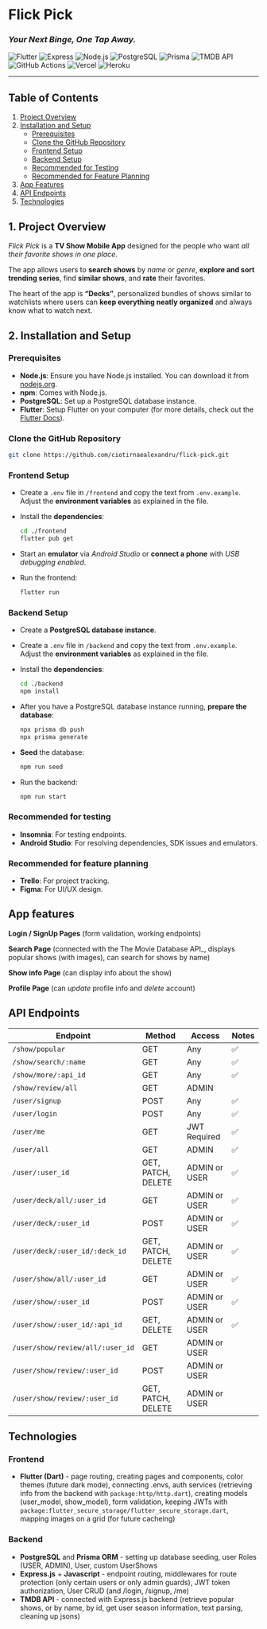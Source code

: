# Flick Pick

### _Your Next Binge, One Tap Away._

![Flutter](https://img.shields.io/badge/Flutter-1976D2?style=for-the-badge&logo=flutter&logoColor=white)
![Express](https://img.shields.io/badge/Express%20js-111111?style=for-the-badge&logo=express&logoColor=white)
![Node.js](https://img.shields.io/badge/Node.js-5CA837?style=for-the-badge&logo=node.js&logoColor=white)
![PostgreSQL](https://img.shields.io/badge/PostgreSQL-255D91?style=for-the-badge&logo=postgresql&logoColor=white)
![Prisma](https://img.shields.io/badge/Prisma-394151?style=for-the-badge&logo=prisma&logoColor=white)
![TMDB API](https://img.shields.io/badge/The_Movie_Databse_API-E68A00?style=for-the-badge&logo=amazonaws&logoColor=white)
![GitHub Actions](https://img.shields.io/badge/GitHub_Actions-CC1F1F?style=for-the-badge&logo=githubactions&logoColor=white)
![Vercel](https://img.shields.io/badge/Vercel-d45dc4?style=for-the-badge&logo=vercel&logoColor=white)
![Heroku](https://img.shields.io/badge/Heroku-5A50D0?style=for-the-badge&logo=heroku&logoColor=white)

---

## Table of Contents

1. [Project Overview](#1-project-overview)
2. [Installation and Setup](#2-installation-and-setup)
   - [Prerequisites](#prerequisites)
   - [Clone the GitHub Repository](#clone-the-github-repository)
   - [Frontend Setup](#frontend-setup)
   - [Backend Setup](#backend-setup)
   - [Recommended for Testing](#recommended-for-testing)
   - [Recommended for Feature Planning](#recommended-for-feature-planning)
3. [App Features](#app-features)
4. [API Endpoints](#api-endpoints)
5. [Technologies](#technologies)

## 1. Project Overview

_Flick Pick_ is a **TV Show Mobile App** designed for the people who want _all their favorite shows in one place_.

The app allows users to **search shows** by _name_ or _genre_, **explore and sort trending series**, find **similar shows**, and **rate** their favorites.

The heart of the app is **“Decks”**, personalized bundles of shows similar to watchlists where users can **keep everything neatly organized** and always know what to watch next.

## 2. Installation and Setup

### Prerequisites

- **Node.js**: Ensure you have Node.js installed. You can download it from [nodejs.org](https://nodejs.org/).
- **npm**: Comes with Node.js.
- **PostgreSQL**: Set up a PostgreSQL database instance.
- **Flutter**: Setup Flutter on your computer (for more details, check out the [Flutter Docs](https://docs.flutter.dev/get-started/install)).

### Clone the **GitHub Repository**

```sh
git clone https://github.com/ciotirnaealexandru/flick-pick.git
```

### Frontend Setup

- Create a `.env` file in `/frontend` and copy the text from `.env.example`. Adjust the **environment variables** as explained in the file.

- Install the **dependencies**:

  ```sh
  cd ./frontend
  flutter pub get
  ```

- Start an **emulator** via _Android Studio_ or **connect a phone** with _USB debugging enabled_.

- Run the frontend:

  ```sh
  flutter run
  ```

### Backend Setup

- Create a **PostgreSQL database instance**.

- Create a `.env` file in `/backend` and copy the text from `.env.example`. Adjust the **environment variables** as explained in the file.

- Install the **dependencies**:

  ```sh
  cd ./backend
  npm install
  ```

- After you have a PostgreSQL database instance running, **prepare the database**:

  ```sh
  npx prisma db push
  npx prisma generate
  ```

- **Seed** the database:

  ```sh
  npm run seed
  ```

- Run the backend:

  ```sh
  npm run start
  ```

### Recommended for testing

- **Insomnia**: For testing endpoints.
- **Android Studio**: For resolving dependencies, SDK issues and emulators.

### Recommended for feature planning

- **Trello**: For project tracking.
- **Figma**: For UI/UX design.

## App features

**Login / SignUp Pages** (form validation, working endpoints)

**Search Page** (connected with the The Movie Database API\_, displays popular shows (with images), can search for shows by name)

**Show info Page** (can display info about the show)

**Profile Page** (can _update_ profile info and _delete_ account)

## API Endpoints

| Endpoint                         | Method             | Access        | Notes |
| -------------------------------- | ------------------ | ------------- | ----- |
| `/show/popular`                  | GET                | Any           | ✅    |
| `/show/search/:name`             | GET                | Any           | ✅    |
| `/show/more/:api_id`             | GET                | Any           | ✅    |
| `/show/review/all`               | GET                | ADMIN         |       |
| `/user/signup`                   | POST               | Any           | ✅    |
| `/user/login`                    | POST               | Any           | ✅    |
| `/user/me`                       | GET                | JWT Required  | ✅    |
| `/user/all`                      | GET                | ADMIN         | ✅    |
| `/user/:user_id`                 | GET, PATCH, DELETE | ADMIN or USER | ✅    |
| `/user/deck/all/:user_id`        | GET                | ADMIN or USER | ✅    |
| `/user/deck/:user_id`            | POST               | ADMIN or USER | ✅    |
| `/user/deck/:user_id/:deck_id`   | GET, PATCH, DELETE | ADMIN or USER | ✅    |
| `/user/show/all/:user_id`        | GET                | ADMIN or USER | ✅    |
| `/user/show/:user_id`            | POST               | ADMIN or USER | ✅    |
| `/user/show/:user_id/:api_id`    | GET, DELETE        | ADMIN or USER | ✅    |
| `/user/show/review/all/:user_id` | GET                | ADMIN or USER |       |
| `/user/show/review/:user_id`     | POST               | ADMIN or USER |       |
| `/user/show/review/:user_id`     | GET, PATCH, DELETE | ADMIN or USER |       |

## Technologies

### Frontend

- **Flutter (Dart)** - page routing, creating pages and components, color themes (future dark mode), connecting .envs, auth services (retrieving info from the backend with `package:http/http.dart`), creating models (user_model, show_model), form validation, keeping JWTs with `package:flutter_secure_storage/flutter_secure_storage.dart`, mapping images on a grid (for future cacheing)

### Backend

- **PostgreSQL** and **Prisma ORM** - setting up database seeding, user Roles (USER, ADMIN), User, custom UserShows
- **Express.js** + **Javascript** - endpoint routing, middlewares for route protection (only certain users or only admin guards), JWT token authorization, User CRUD (and /login, /signup, /me)
- **TMDB API** - connected with Express.js backend (retrieve popular shows, or by name, by id, get user season information, text parsing, cleaning up jsons)
